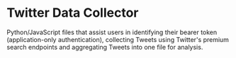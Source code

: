 # Twitter Data Collector
Python/JavaScript files that assist users in identifying their bearer token (application-only authentication), collecting Tweets using Twitter's premium search endpoints and aggregating Tweets into one file for analysis.
